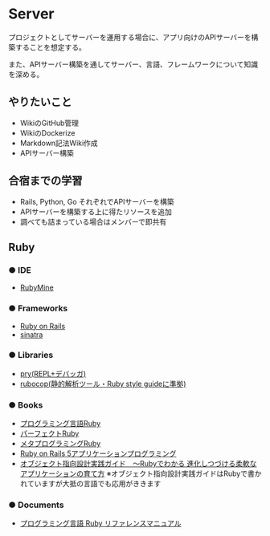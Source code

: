 # Server

プロジェクトとしてサーバーを運用する場合に、アプリ向けのAPIサーバーを構築することを想定する。

また、APIサーバー構築を通してサーバー、言語、フレームワークについて知識を深める。　　

## やりたいこと

- WikiのGitHub管理
- WikiのDockerize
- Markdown記法Wiki作成
- APIサーバー構築

## 合宿までの学習

- Rails, Python, Go それぞれでAPIサーバーを構築
- APIサーバーを構築する上に得たリソースを追加
- 調べても詰まっている場合はメンバーで即共有

## Ruby
### ● IDE
- [RubyMine](https://www.jetbrains.com/ruby/)
### ● Frameworks
- [Ruby on Rails](https://github.com/rails/rails)
- [sinatra](https://github.com/sinatra/sinatra)

### ● Libraries
- [pry(REPL+デバッガ)](https://github.com/pry/pry)
- [rubocop(静的解析ツール・Ruby style guideに準拠)](https://github.com/bbatsov/rubocop)

### ● Books
- [プログラミング言語Ruby](http://amzn.asia/3QGcBJK)
- [パーフェクトRuby](http://amzn.asia/1HSmrLq)
- [メタプログラミングRuby](http://amzn.asia/i4P7mxb)
- [Ruby on Rails 5アプリケーションプログラミング](http://amzn.asia/4128M4J)
- [オブジェクト指向設計実践ガイド　～Rubyでわかる 進化しつづける柔軟なアプリケーションの育て方](http://amzn.asia/4Md6tYx)
※オブジェクト指向設計実践ガイドはRubyで書かれていますが大抵の言語でも応用がききます

### ● Documents
- [プログラミング言語 Ruby リファレンスマニュアル](https://docs.ruby-lang.org/ja/)
